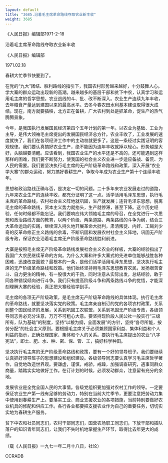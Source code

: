 ```yaml
---
layout: default
title: "3685.沿着毛主席革命路线夺取农业新丰收"
weight: 3685
---
```


《人民日报》编辑部1971-2-18

沿着毛主席革命路线夺取农业新丰收

《人民日报》编辑部

1971.02.18

春耕大忙季节快要到了。

在党的“九大”团结、胜利路线的指引下，我国农村形势越来越好，十分鼓舞人心。学大寨的群众运动出现新的高潮。越来越多的基层干部和贫下中农，认真学习和运用毛主席的哲学思想。农业战线的斗、批、改不断深入。农业生产连续九年丰收，去年粮食产量达到建国以来的最高水平。去冬今春农田水利基本建设取得很大成绩。现在，南方就要插秧，北方正在备耕，广大农村到处是抓革命，促生产的热气腾腾景象。

今年，是我国执行发展国民经济第四个五年计划的第一年。以农业为基础、工业为主导，是伟大领袖毛主席提出的发展国民经济总方针。农业丰收了，工业发展的速度就快了，我们在各项经济工作中的主动权就更多了。这是一条经过实践证明的客观规律。我们要认真搞好农业生产，绝不能因为连年丰收就掉以轻心。形势越是大好，头脑越要清醒。应该看到，我国农业生产的水平还是不高的，还可能遇到这样那样的困难，我们要不断努力，使我国的社会主义农业进一步适应备战、备荒、为人民的需要。我们要坚决执行毛主席的无产阶级革命路线和政策，深入开展“农业学大寨”的群众运动，努力搞好春耕生产，争取今年成为农业生产第十个连续丰收年。

思想和政治路线正确与否，是决定一切的问题。二十多年来农业发展走过的道路，九年来农业生产的连续丰收，都充分证明了这一点。活学活用毛泽东思想，执行毛主席的革命路线，农村社会主义阵地就巩固，生产就发展；违背毛泽东思想，脱离毛主席的革命路线，资本主义势力就抬头，生产就停滞，甚至下降。这个历史经验，任何时候都不能忘记。我们要响应伟大领袖毛主席的号召，在全党进行一次思想和政治路线方面的教育，以两个阶级、两条道路、两条路线的斗争为纲，结合三大革命运动的实践，继续深入持久地开展革命大批判，肃清叛徒、内奸、工贼刘少奇的反革命修正主义路线的余毒，不断巩固和发展农村社会主义阵地，巩固无产阶级专政，保证农业沿着毛主席无产阶级革命路线胜利前进。

大寨是按照毛主席无产阶级革命路线发展社会主义农业的样板，大寨的经验指出了我国广大农民继续革命的方向。为什么大寨和许多大寨式的先进单位能够战胜各种困难，迅速改变面貌？最根本的一条，是他们活学活用毛泽东思想，坚决执行毛主席的无产阶级革命路线和政策。他们始终坚持用毛泽东思想教育农民，发扬艰苦奋斗、自力更生的精神，有一股很大的干劲，同时注意从实际出发，总结经验，敢于同各种错误倾向进行斗争。我们只有提高阶级斗争和两条路线斗争的觉悟，才能深刻理解大寨的经验，真正把大寨经验学到手。

毛主席的各项无产阶级政策，是毛主席无产阶级革命路线的具体体现。执行毛主席的革命路线，就要坚决落实党的政策。毛主席亲自制订的党的各项农村政策，关系到整个国民经济的发展，关系到巩固工农联盟，关系到巩固无产阶级专政，各级领导同志务必充分注意，万万不可粗心大意。要坚持现阶段人民公社一般实行“三级所有，队为基础”的制度，坚持“以粮为纲，全面发展”的方针，坚持“各尽所能，按劳分配”的社会主义原则。要根据毛主席关于必须兼顾国家利益、集体利益和个人利益的指示，正确处理国家、集体和个人的关系。要执行毛主席提出的农业“八字宪法”，即土、肥、水、种、密、保、管、工，搞好科学种田。

坚决执行毛主席的无产阶级革命路线和政策，要有一个好的领导班子。我们要继续认真抓好领导班子的思想建设和组织建设。各级领导同志要认真学习毛主席哲学著作，自觉地改造世界观。要谦虚，谨慎，戒骄，戒躁，加强调查研究，遇事同群众商量，踏踏实实地做好工作。在订计划的时候，必须发动群众，注意留有充分的余地。

发展农业是全党全国人民的大事情。各级党组织要加强对农村工作的领导。一定要保证农业生产第一线有足够的劳动力，特别在当前大忙季节，更要注意把劳动力集中使用到春耕生产上。要落实工业、商业支援农业的各项措施，当前特别要做好农业机具的修配和供应工作。各行各业都要把支援农业作为自己的重要任务，切切实实地为春耕生产服务。

贫下中农和社员同志们，农村干部同志们，国营农场职工同志们，下放干部和插队落户的知识青年同志们，让我们不失时机地掌握生产环节，取得比去年更大的成绩。

（载《人民日报》一九七一年二月十八日，社论）

CCRADB

